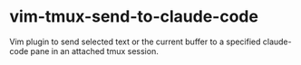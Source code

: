 # vim-tmux-send-to-claude-code
Vim plugin to send selected text or the current buffer to a specified claude-code pane in an attached tmux session.
